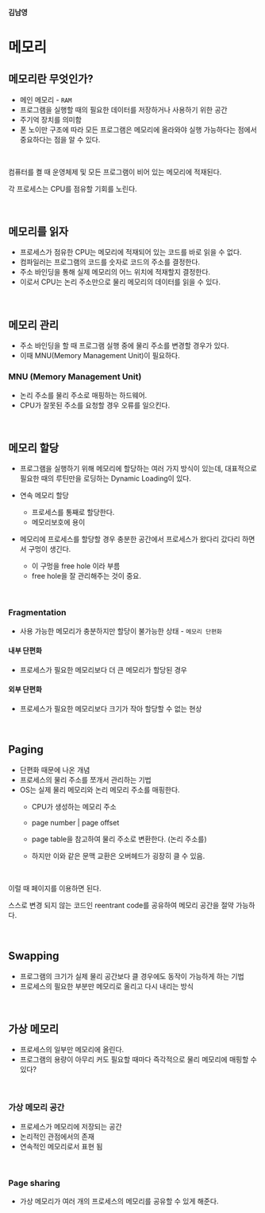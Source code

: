 #### 김남영


# 메모리

## 메모리란 무엇인가?
- 메인 메모리 - `RAM`
- 프로그램을 실행할 때의 필요한 데이터를 저장하거나 사용하기 위한 공간
- 주기억 장치를 의미함
- 폰 노이만 구조에 따라 모든 프로그램은 메모리에 올라와야 실행 가능하다는 점에서 중요하다는 점을 알 수 있다.

<br>

컴퓨터를 켤 때 운영체제 및 모든 프로그램이 비어 있는 메모리에 적재된다.  
  
각 프로세스는 CPU를 점유할 기회를 노린다.

<br>

## 메모리를 읽자
- 프로세스가 점유한 CPU는 메모리에 적재되어 있는 코드를 바로 읽을 수 없다.
- 컴파일러는 프로그램의 코드를 숫자로 코드의 주소를 결정한다.
- 주소 바인딩을 통해 실제 메모리의 어느 위치에 적재할지 결정한다.
- 이로서 CPU는 논리 주소만으로 물리 메모리의 데이터를 읽을 수 있다.

<br>

## 메모리 관리
- 주소 바인딩을 할 때 프로그램 실행 중에 물리 주소를 변경할 경우가 있다.
- 이때 MNU(Memory Management Unit)이 필요하다.

### MNU (Memory Management Unit)
- 논리 주소를 물리 주소로 매핑하는 하드웨어.
- CPU가 잘못된 주소를 요청할 경우 오류를 일으킨다.

<br>

## 메모리 할당
- 프로그램을 실행하기 위해 메모리에 할당하는 여러 가지 방식이 있는데, 대표적으로 필요한 때의 루틴만을 로딩하는 Dynamic Loading이 있다.

- 연속 메모리 할당
  - 프로세스를 통째로 할당한다. 
  - 메모리보호에 용이

- 메모리에 프로세스를 할당할 경우 충분한 공간에서 프로세스가 왔다리 갔다리 하면서 구멍이 생긴다.
  - 이 구멍을 free hole 이라 부름
  - free hole을 잘 관리해주는 것이 중요.

<br>

### Fragmentation
- 사용 가능한 메모리가 충분하지만 할당이 불가능한 상태 - `메모리 단편화`

#### 내부 단편화
- 프로세스가 필요한 메모리보다 더 큰 메모리가 할당된 경우

#### 외부 단편화
- 프로세스가 필요한 메모리보다 크기가 작아 할당할 수 없는 현상

<br>

## Paging
- 단편화 때문에 나온 개념
- 프로세스의 물리 주소를 쪼개서 관리하는 기법
- OS는 실제 물리 메모리와 논리 메모리 주소를 매핑한다.
  - CPU가 생성하는 메모리 주소
  - page number | page offset

  - page table을 참고하여 물리 주소로 변환한다. (논리 주소를)

  - 하지만 이와 같은 문맥 교환은 오버헤드가 굉장히 클 수 있음.


<br>

이럴 때 페이지를 이용하면 된다.  

스스로 변경 되지 않는 코드인 reentrant code를 공유하여 메모리 공간을 절약 가능하다.

<br>

## Swapping
- 프로그램의 크기가 실제 물리 공간보다 클 경우에도 동작이 가능하게 하는 기법
- 프로세스의 필요한 부분만 메모리로 올리고 다시 내리는 방식

<br>

## 가상 메모리
- 프로세스의 일부만 메모리에 올린다.
- 프로그램의 용량이 아무리 커도 필요할 때마다 즉각적으로 물리 메모리에 매핑할 수 있다?

<br>

### 가상 메모리 공간
- 프로세스가 메모리에 저장되는 공간
- 논리적인 관점에서의 존재 
- 연속적인 메모리로서 표현 됨

<br>

### Page sharing
- 가상 메모리가 여러 개의 프로세스의 메모리를 공유할 수 있게 해준다.





